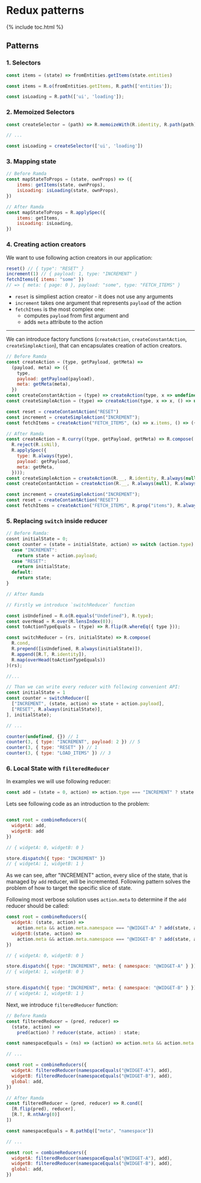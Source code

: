 # Redux patterns

{% include toc.html %}

## Patterns

### 1. Selectors

```js
const items = (state) => fromEntities.getItems(state.entities)
```

```js
const items = R.o(fromEntities.getItems, R.path(['entities']);

const isLoading = R.path(['ui', 'loading']);
```

### 2. Memoized Selectors

```js
const createSelector = (path) => R.memoizeWith(R.identity, R.path(path))

// ...

const isLoading = createSelector(['ui', 'loading'])
```

### 3. Mapping state

```js
// Before Ramda
const mapStateToProps = (state, ownProps) => ({
	items: getItems(state, ownProps),
	isLoading: isLoading(state, ownProps),
})
```

```js
// After Ramda
const mapStateToProps = R.applySpec({
	items: getItems,
	isLoading: isLoading,
})
```

### 4. Creating action creators

We want to use following action creators in our application:

```js
reset() // { type": "RESET" }
increment(1) // { payload: 1, type: "INCREMENT" }
fetchItems({ items: "some" })
// => { meta: { page: 0 }, payload: "some", type: "FETCH_ITEMS" }
```

* `reset` is simpliest action creator - it does not use any arguments
* `increment` takes one argument that represents `payload` of the action
* `fetchItems` is the most complex one:
  * computes `payload` from first argument and
  * adds `meta` attribute to the action

---

We can introduce factory functions (`createAction`, `createConstantAction`, `createSimpleAction`), that can encapsulates creation of action creators.

```js
// Before Ramda
const createAction = (type, getPayload, getMeta) =>
  (payload, meta) => ({
    type,
    payload: getPayload(payload),
    meta: getMeta(meta),
  })
const createConstantAction = (type) => createAction(type, x => undefined, () => undefined);
const createSimpleAction = (type) => createAction(type, x => x, () => undefined);

const reset = createContantAction("RESET")
const increment = createSimpleAction("INCREMENT");
const fetchItems = createAction("FETCH_ITEMS", (x) => x.items, () => ({ page: 0 }))
```

```js
// After Ramda
const createAction = R.curry((type, getPayload, getMeta) => R.compose(
  R.reject(R.isNil),
  R.applySpec({
    type: R.always(type),
    payload: getPayload,
    meta: getMeta,
  })));
const createSimpleAction = createAction(R.__, R.identity, R.always(null));
const createContantAction = createAction(R.__, R.always(null), R.always(null));

const increment = createSimpleAction("INCREMENT");
const reset = createContantAction("RESET")
const fetchItems = createAction("FETCH_ITEMS", R.prop("items"), R.always({ page: 0 }))
```

### 5. Replacing `switch` inside reducer

```js
// Before Ramda:
cosnt initialState = 0;
const counter = (state = initialState, action) => switch (action.type) {
  case "INCREMENT":
    return state + action.payload;
  case "RESET":
    return initialState;
  default:
    return state;
}
```

```js
// After Ramda

// Firstly we introduce `switchReducer` function

const isUndefined = R.o(R.equals("Undefined"), R.type);
const overHead = R.over(R.lensIndex(0));
const toActionTypeEquals = (type) => R.flip(R.whereEq({ type }));

const switchReducer = (rs, initialState) => R.compose(
  R.cond,
  R.prepend([isUndefined, R.always(initialState)]),
  R.append([R.T, R.identity]),
  R.map(overHead(toActionTypeEquals))
)(rs);

//...

// Than we can write every reducer with following convenient API:
const initialState = 1
const counter = switchReducer([
  ["INCREMENT", (state, action) => state + action.payload],
  ["RESET", R.always(initialState)],
], initialState);

// ...

counter(undefined, {}) // 1
counter(3, { type: "INCREMENT", payload: 2 }) // 5
counter(3, { type: "RESET" }) // 1
counter(3, { type: "LOAD_ITEMS" }) // 3
```

### 6. Local State with `filteredReducer`

In examples we will use following reducer:

```js
const add = (state = 0, action) => action.type === "INCREMENT" ? state + 1 : state
```

Lets see following code as an introduction to the problem:

```js

const root = combineReducers({
  widgetA: add,
  widgetB: add
})

// { widgetA: 0, widgetB: 0 }

store.dispatch({ type: "INCREMENT" })
// { widgetA: 1, widgetB: 1 }

```

As we can see, after "INCREMENT" action, every slice of the state, that is managed by `add` reducer, will be incremented.
Following pattern solves the problem of how to target the specific slice of state.

Following most verbose solution uses `action.meta` to determine if the `add` reducer should be called:

```js
const root = combineReducers({
  widgetA: (state, action) =>
    action.meta && action.meta.namespace === "@WIDGET-A" ? add(state, action) : state,
  widgetB:(state, action) =>
    action.meta && action.meta.namespace === "@WIDGET-B" ? add(state, action) : state,
})

// { widgetA: 0, widgetB: 0 }

store.dispatch({ type: "INCREMENT", meta: { namespace: "@WIDGET-A" } })
// { widgetA: 1, widgetB: 0 }


store.dispatch({ type: "INCREMENT", meta: { namespace: "@WIDGET-B" } })
// { widgetA: 1, widgetB: 1 }
```

Next, we introduce `filteredReducer` function:

```js
// Before Ramda
const filteredReducer = (pred, reducer) =>
  (state, action) =>
    pred(action) ? reducer(state, action) : state;

const namespaceEquals = (ns) => (action) => action.meta && action.meta.namespace === ns

// ...

const root = combineReducers({
  widgetA: filteredReducer(namespaceEquals("@WIDGET-A"), add),
  widgetB: filteredReducer(namespaceEquals("@WIDGET-B"), add),
  global: add,
})
```

```js
// After Ramda
const filteredReducer = (pred, reducer) => R.cond([
  [R.flip(pred), reducer],
  [R.T, R.nthArg(0)]
])

const namespaceEquals = R.pathEq(["meta", "namespace"])

// ...

const root = combineReducers({
  widgetA: filteredReducer(namespaceEquals("@WIDGET-A"), add),
  widgetB: filteredReducer(namespaceEquals("@WIDGET-B"), add),
  global: add,
})
```
